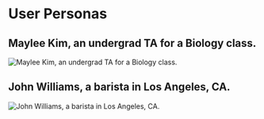 # User Personas
## Maylee Kim, an undergrad TA for a Biology class.
![Maylee Kim, an undergrad TA for a Biology class.](https://github.com/UW-INFO442-WI23/christmas/blob/test/src/img/persona-1.png?raw=true)

## John Williams, a barista in Los Angeles, CA.
![John Williams, a barista in Los Angeles, CA.](https://github.com/UW-INFO442-WI23/christmas/blob/test/src/img/persona-2.png?raw=true)